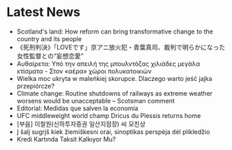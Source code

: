 # Latest News
-  Scotland's land: How reform can bring transformative change to the country and its people
-  《死刑判決》「LOVEです」京アニ放火犯・青葉真司、裁判で明らかになった女性監督との“妄想恋愛”
-  Αυθαίρετα: Υπό την απειλή της μπουλντόζας χιλιάδες μεγάλα κτίσματα - Στον «αέρα» χώροι πολυκατοικιών
-  Wielka moc ukryta w maleńkiej skorupce. Dlaczego warto jeść jajka przepiórcze?
-  Climate change: Routine shutdowns of railways as extreme weather worsens would be unacceptable – Scotsman comment
-  Editorial: Medidas que salven la economía
-  UFC middleweight world champ Dricus du Plessis returns home
-  [부음] 이철원(신하투자증권 일산지점장) 씨 모친상
-  Į šalį sugrįš kiek žiemiškesni orai, sinoptikas perspėja dėl plikledžio
-  Kredi Kartında Taksit Kalkıyor Mu?
